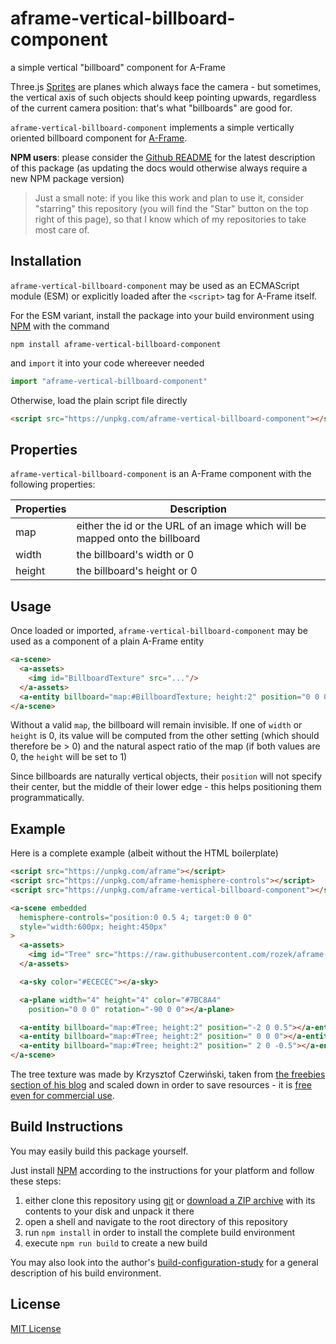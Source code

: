# aframe-vertical-billboard-component #

a simple vertical "billboard" component for A-Frame

Three.js [Sprites](https://threejs.org/docs/#api/en/objects/Sprite) are planes which always face the camera - but sometimes, the vertical axis of such objects should keep pointing upwards, regardless of the current camera position: that's what "billboards" are good for.

`aframe-vertical-billboard-component` implements a simple vertically oriented billboard component for [A-Frame](https://github.com/aframevr/aframe/).

**NPM users**: please consider the [Github README](https://github.com/rozek/aframe-vertical-billboard-component/blob/main/README.md) for the latest description of this package (as updating the docs would otherwise always require a new NPM package version)

> Just a small note: if you like this work and plan to use it, consider "starring" this repository (you will find the "Star" button on the top right of this page), so that I know which of my repositories to take most care of.

## Installation ##

`aframe-vertical-billboard-component` may be used as an ECMAScript module (ESM) or explicitly loaded after the `<script>` tag for A-Frame itself.

For the ESM variant, install the package into your build environment using [NPM](https://docs.npmjs.com/) with the command

```
npm install aframe-vertical-billboard-component
```

and `import` it into your code whereever needed

```javascript
import "aframe-vertical-billboard-component"
```

Otherwise, load the plain script file directly

```html
<script src="https://unpkg.com/aframe-vertical-billboard-component"></script>
```

## Properties ##

`aframe-vertical-billboard-component` is an A-Frame component with the following properties:

<table>
 <tbody>
  <tr><th>Properties</th><th>Description</th></tr>
 </tbody>
 <tbody>
  <tr><td>map</td><td>either the id or the URL of an image which will be mapped onto the billboard</td></tr>
  <tr><td>width</td><td>the billboard's width or 0</td></tr>
  <tr><td>height</td><td>the billboard's height or 0</td></tr>
 </tbody>
</table>

## Usage ##

Once loaded or imported, `aframe-vertical-billboard-component` may be used as a component of a plain A-Frame entity

```html
<a-scene>
  <a-assets>
    <img id="BillboardTexture" src="..."/>
  </a-assets>
  <a-entity billboard="map:#BillboardTexture; height:2" position="0 0 0"></a-entity>
</a-scene>
```

Without a valid `map`, the billboard will remain invisible. If one of `width` or `height` is 0, its value will be computed from the other setting (which should therefore be > 0) and the natural aspect ratio of the map (if both values are 0, the `height` will be set to 1)

Since billboards are naturally vertical objects, their `position` will not specify their center, but the middle of their lower edge - this helps positioning them programmatically.


## Example ##

Here is a complete example (albeit without the HTML boilerplate)

```html
<script src="https://unpkg.com/aframe"></script>
<script src="https://unpkg.com/aframe-hemisphere-controls"></script>
<script src="https://unpkg.com/aframe-vertical-billboard-component"></script>

<a-scene embedded
  hemisphere-controls="position:0 0.5 4; target:0 0 0"
  style="width:600px; height:450px"
>
  <a-assets>
    <img id="Tree" src="https://raw.githubusercontent.com/rozek/aframe-vertical-billboard-component/main/free-standing-Tree.png"/>
  </a-assets>

  <a-sky color="#ECECEC"></a-sky>

  <a-plane width="4" height="4" color="#7BC8A4"
    position="0 0 0" rotation="-90 0 0"></a-plane>

  <a-entity billboard="map:#Tree; height:2" position="-2 0 0.5"></a-entity>
  <a-entity billboard="map:#Tree; height:2" position=" 0 0 0"></a-entity>
  <a-entity billboard="map:#Tree; height:2" position=" 2 0 -0.5"></a-entity>
</a-scene>
```

The tree texture was made by Krzysztof Czerwiński, taken from [the freebies section of his blog](http://trzyde.blogspot.com/p/freebies_5.html) and scaled down in order to save resources - it is [free even for commercial use](https://trzyde.blogspot.com/p/license.html).

## Build Instructions ##

You may easily build this package yourself.

Just install [NPM](https://docs.npmjs.com/) according to the instructions for your platform and follow these steps:

1. either clone this repository using [git](https://git-scm.com/) or [download a ZIP archive](https://github.com/rozek/aframe-vertical-billboard-component/archive/refs/heads/main.zip) with its contents to your disk and unpack it there 
2. open a shell and navigate to the root directory of this repository
3. run `npm install` in order to install the complete build environment
4. execute `npm run build` to create a new build

You may also look into the author's [build-configuration-study](https://github.com/rozek/build-configuration-study) for a general description of his build environment.

## License ##

[MIT License](LICENSE.md)
